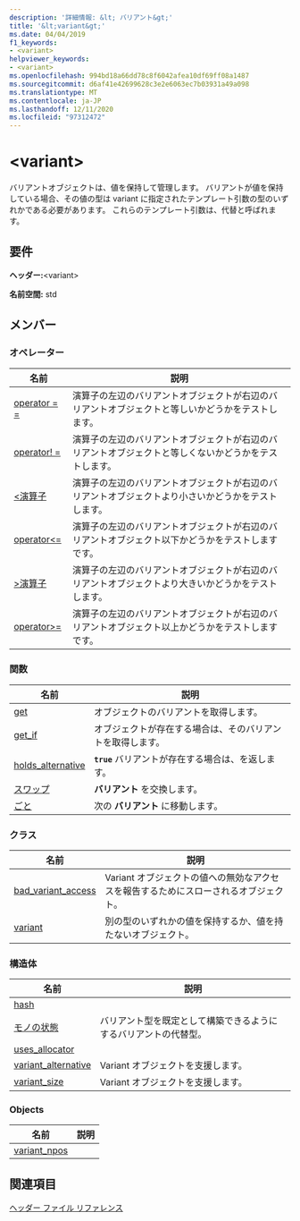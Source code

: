 ```yaml
---
description: '詳細情報: &lt; バリアント&gt;'
title: '&lt;variant&gt;'
ms.date: 04/04/2019
f1_keywords:
- <variant>
helpviewer_keywords:
- <variant>
ms.openlocfilehash: 994bd18a66dd78c8f6042afea10df69ff08a1487
ms.sourcegitcommit: d6af41e42699628c3e2e6063ec7b03931a49a098
ms.translationtype: MT
ms.contentlocale: ja-JP
ms.lasthandoff: 12/11/2020
ms.locfileid: "97312472"
---
```

# <a name="ltvariantgt"></a>&lt;variant&gt;

バリアントオブジェクトは、値を保持して管理します。 バリアントが値を保持している場合、その値の型は variant に指定されたテンプレート引数の型のいずれかである必要があります。 これらのテンプレート引数は、代替と呼ばれます。

## <a name="requirements"></a>要件

**ヘッダー:**\<variant>

**名前空間:** std

## <a name="members"></a>メンバー

### <a name="operators"></a>オペレーター

|名前|説明|
|-|-|
|[operator = =](../standard-library/forward-list-operators.md#op_eq_eq)|演算子の左辺のバリアントオブジェクトが右辺のバリアントオブジェクトと等しいかどうかをテストします。|
|[operator! =](../standard-library/forward-list-operators.md#op_neq)|演算子の左辺のバリアントオブジェクトが右辺のバリアントオブジェクトと等しくないかどうかをテストします。|
|[<演算子 ](../standard-library/forward-list-operators.md#op_lt)|演算子の左辺のバリアントオブジェクトが右辺のバリアントオブジェクトより小さいかどうかをテストします。|
|[operator<=](../standard-library/forward-list-operators.md#op_lt_eq)|演算子の左辺のバリアントオブジェクトが右辺のバリアントオブジェクト以下かどうかをテストしますです。|
|[>演算子 ](../standard-library/forward-list-operators.md#op_gt)|演算子の左辺のバリアントオブジェクトが右辺のバリアントオブジェクトより大きいかどうかをテストします。|
|[operator>=](../standard-library/forward-list-operators.md#op_lt_eq)|演算子の左辺のバリアントオブジェクトが右辺のバリアントオブジェクト以上かどうかをテストしますです。|

### <a name="functions"></a>関数

|名前|説明|
|-|-|
|[get](../standard-library/variant-functions.md#get)|オブジェクトのバリアントを取得します。|
|[get_if](../standard-library/variant-functions.md#get_if)|オブジェクトが存在する場合は、そのバリアントを取得します。|
|[holds_alternative](../standard-library/variant-functions.md#holds_alternative)|**`true`** バリアントが存在する場合は、を返します。|
|[スワップ](../standard-library/variant-functions.md#swap)|**バリアント** を交換します。|
|[ごと](../standard-library/variant-functions.md#visit)|次の **バリアント** に移動します。|

### <a name="classes"></a>クラス

|名前|説明|
|-|-|
|[bad_variant_access](../standard-library/bad-variant-access-class.md)|Variant オブジェクトの値への無効なアクセスを報告するためにスローされるオブジェクト。|
|[variant](../standard-library/variant.md)|別の型のいずれかの値を保持するか、値を持たないオブジェクト。|

### <a name="structs"></a>構造体

|名前|説明|
|-|-|
|[hash](../standard-library/hash-structure.md)||
|[モノの状態](../standard-library/monostate-structure.md)|バリアント型を既定として構築できるようにするバリアントの代替型。|
|[uses_allocator](../standard-library/uses-allocator-structure.md)||
|[variant_alternative](../standard-library/variant-alternative-structure.md)|Variant オブジェクトを支援します。|
|[variant_size](../standard-library/variant-size-structure.md)|Variant オブジェクトを支援します。|

### <a name="objects"></a>Objects

|名前|説明|
|-|-|
|[variant_npos](../standard-library/variant-functions.md#variant_npos)||

## <a name="see-also"></a>関連項目

[ヘッダー ファイル リファレンス](../standard-library/cpp-standard-library-header-files.md)
